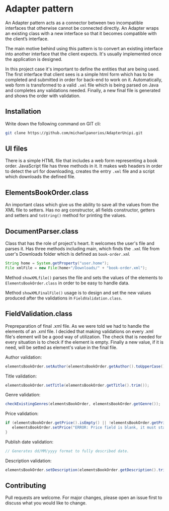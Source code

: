 # Adapter pattern 

An Adapter pattern acts as a connector between two incompatible interfaces that otherwise cannot be connected directly. An Adapter wraps an existing class with a new interface so that it becomes compatible with the client’s interface.

The main motive behind using this pattern is to convert an existing interface into another interface that the client expects. It's usually implemented once the application is designed.

In this project case it's important to define the entities that are being used. The first interface that client sees is a simple html form which has to be completed and submitted in order for back-end to work on it. Automatically, web form is transformed to a valid ```.xml``` file which is being parsed on Java and completes any validations needed. Finally, a new final file is generated and shows the order with validation. 


## Installation

Write down the following command on GIT cli:

```bash
git clone https://github.com/michaelpanorios/AdapterUnipi.git
```

## UI files
There is a simple HTML file that includes a web form representing a book order. 
JavaScript file has three methods in it. It makes web headers in order to detect the url for downloading, creates the entry ```.xml``` file and a script which downloads the defined file.


## ElementsBookOrder.class
An important class which give us the ability to save all the values from the XML file to setters. Has no arg constructor, all fields constructor, getters and setters and ```toString()``` method for printing the values.

## DocumentParser.class
Class that has the role of project's heart. It welcomes the user's file and parses it. Has three methods including main, which finds the ```.xml``` file from user's Downloads folder which is defined as ```book-order.xml``` 
```java
String home = System.getProperty("user.home");
File xmlFile = new File(home+"/Downloads/" + "book-order.xml");
```
Method ```showXMLfile()``` parses the file and sets the values of the elements to ```ElementsBookOrder.class``` in order to be easy to handle data.

Method ```showXMLFinalFile()``` usage is to design and set the new values produced after the validations in ```FieldValidation.class```.

## FieldValidation.class
Prepreparation of final .xml file. As we were told we had to handle the elements of an .xml file. I decided that making validations on every .xml file's element will be a good way of utilization. The check that is needed for every situation is to check if the element is empty. Finally a new value, if it is need, will be setted as element's value in the final file.

Author validation: 
```java
elementsBookOrder.setAuthor(elementsBookOrder.getAuthor().toUpperCase());
```

Title validation: 
```java
elementsBookOrder.setTitle(elementsBookOrder.getTitle().trim());
```


Genre validation: 
```java
checkExistingGenres(elementsBookOrder, elementsBookOrder.getGenre());
```

Price validation: 
```java
if (elementsBookOrder.getPrice().isEmpty() || !elementsBookOrder.getPrice().matches(regex)) {
   elementsBookOrder.setPrice("ERROR: Price field is blank, it must start with currency character");
}
```

Publish date validation: 
```java
// Generates dd/MM/yyyy format to fully described date.
```
Description validation: 
```java
elementsBookOrder.setDescription(elementsBookOrder.getDescription().trim());
```

## Contributing
Pull requests are welcome. For major changes, please open an issue first to discuss what you would like to change.

